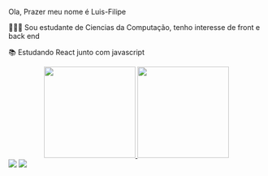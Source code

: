 


Ola, Prazer meu nome é Luis-Filipe

🧑🏿‍💻 Sou estudante de Ciencias da Computação, tenho interesse de front e back end

📚 Estudando React junto com javascript




<div align="center">
  <a href="https://github.com/onelouis">
  <img height="180em" src="https://github-readme-stats.vercel.app/api?username=onelouis&show_icons=true&theme=codeSTACKr&include_all_commits=true&count_private=true"/>
  <img height="180em" src="https://github-readme-stats.vercel.app/api/top-langs/?username=onelouis&layout=compact&langs_count=7&theme=codeSTACKr"/>
</div>
<div>
<a href = "luis.filipe14032012@gmail.com"><img src="https://img.shields.io/badge/-Gmail-%23333?style=for-the-badge&logo=gmail&logoColor=white" target="_blank"></a>
<a href="https://www.linkedin.com/in/luis-filipe-ab3416214" target="_blank"><img src="https://img.shields.io/badge/-LinkedIn-%230077B5?style=for-the-badge&logo=linkedin&logoColor=white" target="_blank"></a>
</div>
